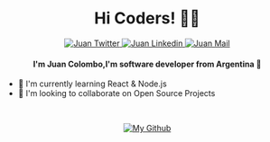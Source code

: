 <h1 align="center"> Hi Coders! 👨‍💻 </h1>

<p align="center">
    <a href="https://twitter.com/Jcolombo15">
      <img alt="Juan Twitter" src="https://img.shields.io/badge/-Jcolombo15-1ca0f1?style=flat-square&labelColor=1ca0f1&logo=twitter&logoColor=white&link=https://twitter.com/Jcolombo15" />
    </a>
    <a href="https://www.linkedin.com/in/jcolombo/">
      <img alt="Juan Linkedin" src="https://img.shields.io/badge/-Juan_Colombo-blue?style=flat-square&logo=Linkedin&logoColor=white&link=https://www.linkedin.com/in/jcolombo/)" />
    </a>
    <a href="mailto:juan.colombo95@gmail.com">
      <img alt="Juan Mail" src="https://img.shields.io/badge/-juan.colombo95@gmail.com-c14438?style=flat-square&logo=Gmail&logoColor=white&link=mailto:juan.colombo95@gmail.com" />
    </a>
</p>

<h4 align="center">
I'm Juan Colombo,I'm software developer from Argentina 🚀
</h4>

- 🌱 I'm currently learning React & Node.js
- 👯 I'm looking to collaborate on Open Source Projects
<br />

[<p align="center">![My Github](https://github-readme-stats.anuraghazra1.vercel.app/api?username=ColomboJuan&show_icons=true&title_color=fff&icon_color=79ff97&text_color=9f9f9f&bg_color=151515)</p>]()


